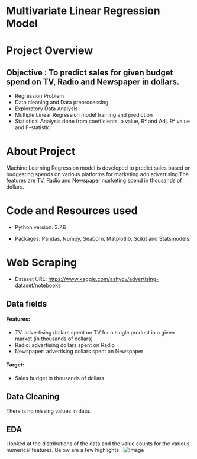 # Multivariate Linear Regression Model
# Project Overview
## Objective : To predict sales for given budget spend on TV, Radio and Newspaper in dollars.
- Regression Problem
- Data cleaning and Data preprocessing
- Exploratory Data Analysis
- Multiple Linear Regression model training and prediction
- Statistical Analysis done from coefficients, p value, R² and Adj. R² value and F-statistic
# About Project
Machine Learning Regression model is developed to predict sales based on budgesting spends on various platforms for marketing adn advertising.The features are TV, Radio and Newspaper marketing spend in thousands of dollars.

# Code and Resources used
- Python version: 3.7.6

- Packages: Pandas, Numpy, Seaborn, Matplotlib, Scikit and Statsmodels.
# Web Scraping
- Dataset URL: https://www.kaggle.com/ashydv/advertising-dataset/notebooks
## Data fields
#### Features:

- TV: advertising dollars spent on TV for a single product in a given market (in thousands of dollars)
- Radio: advertising dollars spent on Radio
- Newspaper: advertising dollars spent on Newspaper
#### Target:

- Sales budget in thousands of dollars
## Data Cleaning
There is no missing values in data.
## EDA
I looked at the distributions of the data and the value counts for the various numerical features. Below are a few highlights :
![image](https://user-images.githubusercontent.com/98471328/188300447-655d68d7-7f7f-4fe5-b9e8-0b9ed67bbd6a.png)



